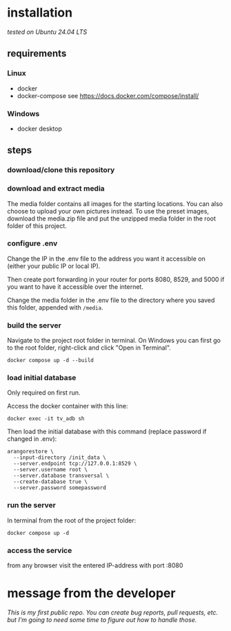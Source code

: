 # installation
*tested on Ubuntu 24.04 LTS*

## requirements
### Linux
- docker
- docker-compose
see https://docs.docker.com/compose/install/

### Windows
- docker desktop

## steps
### download/clone this repository

### download and extract media
The media folder contains all images for the starting locations. You can also choose to upload your own pictures instead. To use the preset images, download the media.zip file and put the unzipped media folder in the root folder of this project.

### configure .env
Change the IP in the .env file to the address you want it accessible on (either your public IP or local IP).

Then create port forwarding in your router for ports 8080, 8529, and 5000 if you want to have it accessible over the internet.

Change the media folder in the .env file to the directory where you saved this folder, appended with `/media`.

### build the server
Navigate to the project root folder in terminal. On Windows you can first go to the root folder, right-click and click "Open in Terminal".
```
docker compose up -d --build
```

### load initial database
Only required on first run.

Access the docker container with this line:
```
docker exec -it tv_adb sh
```

Then load the initial database with this command (replace password if changed in .env):
```
arangorestore \
  --input-directory /init_data \
  --server.endpoint tcp://127.0.0.1:8529 \
  --server.username root \
  --server.database transversal \
  --create-database true \
  --server.password somepassword
```

### run the server
In terminal from the root of the project folder:
```
docker compose up -d
```

### access the service
from any browser visit the entered IP-address with port :8080

# message from the developer
*This is my first public repo. You can create bug reports, pull requests, etc. but I'm going to need some time to figure out how to handle those.*
